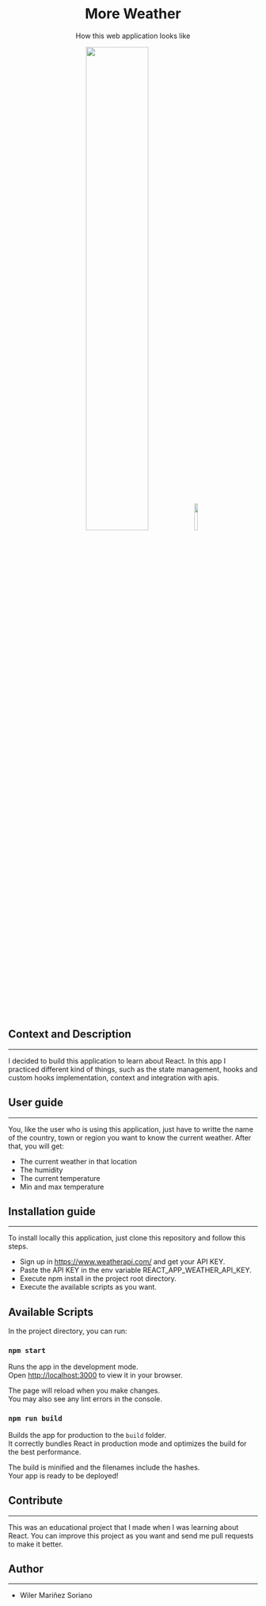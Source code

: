 <h1 align="center">More Weather</h1>
<p align="center">How this web application looks like</p>
<p align="center">
  <img width="50%" src="https://user-images.githubusercontent.com/70902862/194829602-13348b94-01d9-467d-b327-cdc46fa835d4.png"/>
  <img width="11.8%" src="https://user-images.githubusercontent.com/70902862/194830130-5fd2eb87-c395-451a-ab7a-b2e2f6c9b7ec.png"/>
</p> 

## Context and Description
---
I decided to build this application to learn about React. In this app I practiced different kind of things, such as the state management, hooks and custom hooks implementation, context and integration with apis.

## User guide
---
You, like the user who is using this application, just have to writte the name of the country, town or region you want to know the current weather. After that, you will get:
- The current weather in that location
- The humidity
- The current temperature
- Min and max temperature
 	
## Installation guide
---
To install locally this application, just clone this repository and follow this steps.
- Sign up in https://www.weatherapi.com/ and get your API KEY.
- Paste the API KEY in the env variable REACT_APP_WEATHER_API_KEY.
- Execute npm install in the project root directory.
- Execute the available scripts as you want.

## Available Scripts

In the project directory, you can run:

### `npm start`

Runs the app in the development mode.\
Open [http://localhost:3000](http://localhost:3000) to view it in your browser.

The page will reload when you make changes.\
You may also see any lint errors in the console.

### `npm run build`

Builds the app for production to the `build` folder.\
It correctly bundles React in production mode and optimizes the build for the best performance.

The build is minified and the filenames include the hashes.\
Your app is ready to be deployed!

## Contribute
---
This was an educational project that I made when I was learning about React. You can improve this project as you want and send me pull requests to make it better.

## Author
---
- Wiler Mariñez Soriano
